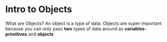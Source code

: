 # Intro to Objects

What are Objects?
An object is a type of data. Objects are super important because you can only pass **two** types of data around as **variables-primitives** and **objects**
